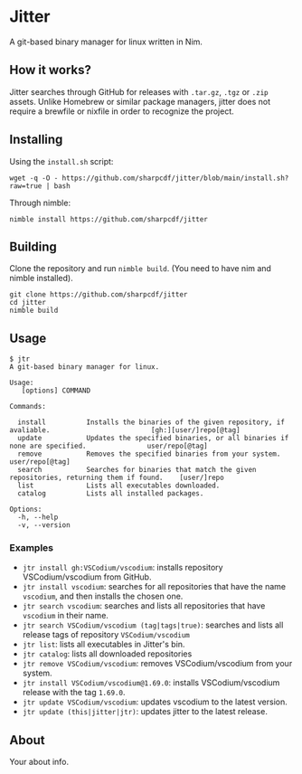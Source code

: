 # Jitter
A git-based binary manager for linux written in Nim.

## How it works?
Jitter searches through GitHub for releases with `.tar.gz`, `.tgz` or `.zip` assets. Unlike Homebrew or similar package managers, jitter does not require a brewfile or nixfile in order to recognize the project.

## Installing
Using the `install.sh` script:
```
wget -q -O - https://github.com/sharpcdf/jitter/blob/main/install.sh?raw=true | bash
```
Through nimble:
```
nimble install https://github.com/sharpcdf/jitter
```

## Building
Clone the repository and run `nimble build`.
(You need to have nim and nimble installed).
```
git clone https://github.com/sharpcdf/jitter
cd jitter
nimble build
```

## Usage
```
$ jtr
A git-based binary manager for linux.

Usage:
   [options] COMMAND

Commands:

  install          Installs the binaries of the given repository, if avaliable.                         [gh:][user/]repo[@tag]
  update           Updates the specified binaries, or all binaries if none are specified.               user/repo[@tag]
  remove           Removes the specified binaries from your system.                                     user/repo[@tag]
  search           Searches for binaries that match the given repositories, returning them if found.    [user/]repo
  list             Lists all executables downloaded.
  catalog          Lists all installed packages.

Options:
  -h, --help
  -v, --version

```
### Examples
- `jtr install gh:VSCodium/vscodium`: installs repository VSCodium/vscodium from GitHub.
- `jtr install vscodium`: searches for all repositories that have the name `vscodium`, and then installs the chosen one.
- `jtr search vscodium`: searches and lists all repositories that have `vscodium` in their name.
- `jtr search VSCodium/vscodium (tag|tags|true)`: searches and lists all release tags of repository `VSCodium/vscodium`
- `jtr list`: lists all executables in Jitter's bin.
- `jtr catalog`: lists all downloaded repositories
- `jtr remove VSCodium/vscodium`: removes VSCodium/vscodium from your system.
- `jtr install VSCodium/vscodium@1.69.0`: installs VSCodium/vscodium release with the tag `1.69.0`.
- `jtr update VSCodium/vscodium`: updates vscodium to the latest version.
- `jtr update (this|jitter|jtr)`: updates jitter to the latest release.

## About
Your about info.
